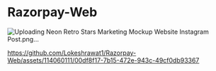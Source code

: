 # Razorpay-Web


![Uploading Neon Retro Stars Marketing Mockup Website Instagram Post.png…]()

https://github.com/Lokeshrawat1/Razorpay-Web/assets/114060111/00df8f17-7b15-472e-943c-49cf0db93367


